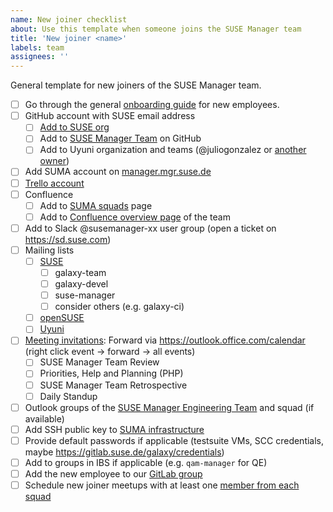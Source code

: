 ```yaml
---
name: New joiner checklist
about: Use this template when someone joins the SUSE Manager team
title: 'New joiner <name>'
labels: team
assignees: ''
---
```


General template for new joiners of the SUSE Manager team.

- [ ] Go through the general [onboarding guide](https://geekos.io/onboarding) for new employees.
- [ ] GitHub account with SUSE email address
  - [ ] [Add to SUSE org](https://confluence.suse.com/pages/viewpage.action?spaceKey=IAM&title=Github+account+and+access)
  - [ ] Add to [SUSE Manager Team](https://github.com/orgs/SUSE/teams/suse-manager-team/) on GitHub
  - [ ] Add to Uyuni organization and teams (@juliogonzalez or [another owner](https://github.com/orgs/uyuni-project/people?query=role%3Aowner))
- [ ] Add SUMA account on [manager.mgr.suse.de](https://manager.mgr.suse.de)
- [ ] [Trello account](https://confluence.suse.com/display/IAM/Trello+account+and+access)
- [ ] Confluence
  - [ ] Add to [SUMA squads](https://confluence.suse.com/display/SUSEMANAGER/Squads%2C+People+and+Topics) page
  - [ ] Add to [Confluence overview page](https://confluence.suse.com/display/SUSEMANAGER/SUSE+Manager) of the team
- [ ] Add to Slack @susemanager-xx user group (open a ticket on https://sd.suse.com)
- [ ] Mailing lists
  - [ ] [SUSE](https://mailman.suse.de)
    - [ ] galaxy-team
    - [ ] galaxy-devel
    - [ ] suse-manager
    - [ ] consider others (e.g. galaxy-ci)
  - [ ] [openSUSE](https://lists.opensuse.org)
  - [ ] [Uyuni](https://www.uyuni-project.org/pages/contact.html)
- [ ] [Meeting invitations](https://confluence.suse.com/display/SUSEMANAGER/Meeting+Timetable): Forward via https://outlook.office.com/calendar (right click event -> forward -> all events)
  - [ ] SUSE Manager Team Review
  - [ ] Priorities, Help and Planning (PHP)
  - [ ] SUSE Manager Team Retrospective
  - [ ] Daily Standup
- [ ] Outlook groups of the [SUSE Manager Engineering Team](https://outlook.office.com/people/group/mysuse.onmicrosoft.com/suma-all) and squad (if available)
- [ ] Add SSH public key to [SUMA infrastructure](https://gitlab.suse.de/galaxy/infrastructure/-/blob/master/srv/salt/ssh/init.sls)
- [ ] Provide default passwords if applicable (testsuite VMs, SCC credentials, maybe https://gitlab.suse.de/galaxy/credentials)
- [ ] Add to groups in IBS if applicable (e.g. `qam-manager` for QE)
- [ ] Add the new employee to our [GitLab group](https://gitlab.suse.de/galaxy)
- [ ] Schedule new joiner meetups with at least one [member from each squad](https://confluence.suse.com/x/OIGAOQ)
